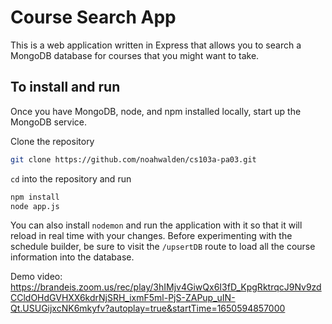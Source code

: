 # Course Search App

This is a web application written in Express that allows you to search a
MongoDB database for courses that you might want to take.

## To install and run

Once you have MongoDB, node, and npm installed locally,
start up the MongoDB service.

Clone the repository
``` bash
git clone https://github.com/noahwalden/cs103a-pa03.git
```

`cd` into the repository and run

```bash
npm install
node app.js
```

You can also install `nodemon` and run the application with it
so that it will reload in real time with your changes. Before experimenting
with the schedule builder, be sure to visit the `/upsertDB` route to
load all the course information into the database.

Demo video: https://brandeis.zoom.us/rec/play/3hIMjv4GiwQx6I3fD_KpgRktrqcJ9Nv9zdCCldOHdGVHXX6kdrNjSRH_ixmF5ml-PjS-ZAPup_uIN-Qt.USUGijxcNK6mkyfv?autoplay=true&startTime=1650594857000

